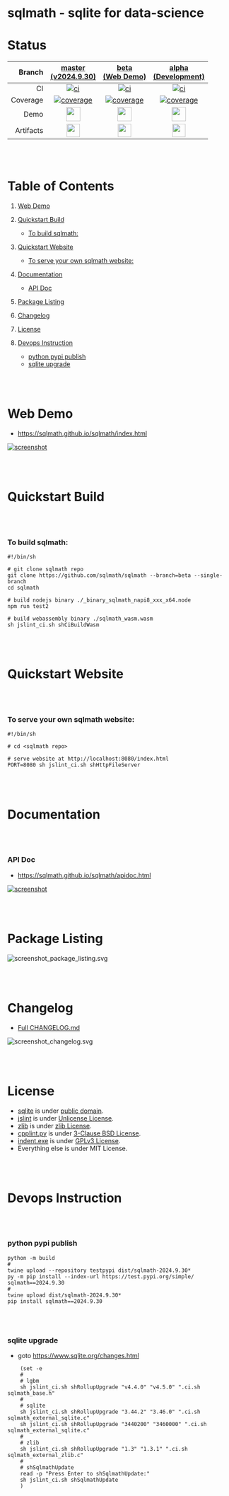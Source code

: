 # sqlmath - sqlite for data-science


# Status
| Branch | [master<br>(v2024.9.30)](https://github.com/sqlmath/sqlmath/tree/master) | [beta<br>(Web Demo)](https://github.com/sqlmath/sqlmath/tree/beta) | [alpha<br>(Development)](https://github.com/sqlmath/sqlmath/tree/alpha) |
|--:|:--:|:--:|:--:|
| CI | [![ci](https://github.com/sqlmath/sqlmath/actions/workflows/ci.yml/badge.svg?branch=master)](https://github.com/sqlmath/sqlmath/actions?query=branch%3Amaster) | [![ci](https://github.com/sqlmath/sqlmath/actions/workflows/ci.yml/badge.svg?branch=beta)](https://github.com/sqlmath/sqlmath/actions?query=branch%3Abeta) | [![ci](https://github.com/sqlmath/sqlmath/actions/workflows/ci.yml/badge.svg?branch=alpha)](https://github.com/sqlmath/sqlmath/actions?query=branch%3Aalpha) |
| Coverage | [![coverage](https://sqlmath.github.io/sqlmath/branch-alpha/.artifact/coverage/coverage_badge.svg)](https://sqlmath.github.io/sqlmath/branch-alpha/.artifact/coverage/index.html) | [![coverage](https://sqlmath.github.io/sqlmath/branch-alpha/.artifact/coverage/coverage_badge.svg)](https://sqlmath.github.io/sqlmath/branch-alpha/.artifact/coverage/index.html) | [![coverage](https://sqlmath.github.io/sqlmath/branch-alpha/.artifact/coverage/coverage_badge.svg)](https://sqlmath.github.io/sqlmath/branch-alpha/.artifact/coverage/index.html) |
| Demo | [<img src="https://sqlmath.github.io/sqlmath/asset_image_github_brands.svg" height="32">](https://sqlmath.github.io/sqlmath/branch-alpha/index.html) | [<img src="https://sqlmath.github.io/sqlmath/asset_image_github_brands.svg" height="32">](https://sqlmath.github.io/sqlmath/branch-alpha/index.html) | [<img src="https://sqlmath.github.io/sqlmath/asset_image_github_brands.svg" height="32">](https://sqlmath.github.io/sqlmath/branch-alpha/index.html) |
| Artifacts | [<img src="https://sqlmath.github.io/sqlmath/asset_image_folder_open_solid.svg" height="30">](https://github.com/sqlmath/sqlmath/tree/gh-pages/branch-alpha/.artifact) | [<img src="https://sqlmath.github.io/sqlmath/asset_image_folder_open_solid.svg" height="30">](https://github.com/sqlmath/sqlmath/tree/gh-pages/branch-alpha/.artifact) | [<img src="https://sqlmath.github.io/sqlmath/asset_image_folder_open_solid.svg" height="30">](https://github.com/sqlmath/sqlmath/tree/gh-pages/branch-alpha/.artifact) |


<br><br>
# Table of Contents

1. [Web Demo](#web-demo)

2. [Quickstart Build](#quickstart-build)
    - [To build sqlmath:](#to-build-sqlmath)

3. [Quickstart Website](#quickstart-website)
    - [To serve your own sqlmath website:](#to-serve-your-own-sqlmath-website)

4. [Documentation](#documentation)
    - [API Doc](#api-doc)

5. [Package Listing](#package-listing)

6. [Changelog](#changelog)

7. [License](#license)

8. [Devops Instruction](#devops-instruction)
    - [python pypi publish](#python-pypi-publish)
    - [sqlite upgrade](#sqlite-upgrade)


<br><br>
# Web Demo
- https://sqlmath.github.io/sqlmath/index.html

[![screenshot](https://sqlmath.github.io/sqlmath/branch-alpha/.artifact/screenshot_browser__2fsqlmath_2fbranch-alpha_2findex.html.png)](https://sqlmath.github.io/sqlmath/index.html)


<br><br>
# Quickstart Build


<br><br>
### To build sqlmath:
```shell
#!/bin/sh

# git clone sqlmath repo
git clone https://github.com/sqlmath/sqlmath --branch=beta --single-branch
cd sqlmath

# build nodejs binary ./_binary_sqlmath_napi8_xxx_x64.node
npm run test2

# build webassembly binary ./sqlmath_wasm.wasm
sh jslint_ci.sh shCiBuildWasm
```


<br><br>
# Quickstart Website


<br><br>
### To serve your own sqlmath website:
```shell
#!/bin/sh

# cd <sqlmath repo>

# serve website at http://localhost:8080/index.html
PORT=8080 sh jslint_ci.sh shHttpFileServer
```


<br><br>
# Documentation


<br><br>
### API Doc
- https://sqlmath.github.io/sqlmath/apidoc.html

[![screenshot](https://sqlmath.github.io/sqlmath/branch-alpha/.artifact/screenshot_browser__2f.artifact_2fapidoc.html.png)](https://sqlmath.github.io/sqlmath/apidoc.html)


<br><br>
# Package Listing
![screenshot_package_listing.svg](https://sqlmath.github.io/sqlmath/branch-alpha/.artifact/screenshot_package_listing.svg)


<br><br>
# Changelog
- [Full CHANGELOG.md](CHANGELOG.md)

![screenshot_changelog.svg](https://sqlmath.github.io/sqlmath/branch-alpha/.artifact/screenshot_changelog.svg)


<br><br>
# License
- [sqlite](https://github.com/sqlite/sqlite) is under [public domain](https://www.sqlite.org/copyright.html).
- [jslint](https://github.com/jslint-org/jslint) is under [Unlicense License](https://github.com/jslint-org/jslint/blob/master/LICENSE).
- [zlib](https://github.com/madler/zlib) is under [zlib License](https://github.com/madler/zlib/blob/v1.2.13/LICENSE).
- [cpplint.py](cpplint.py) is under [3-Clause BSD License](https://github.com/cpplint/cpplint/blob/1.5.5/LICENSE).
- [indent.exe](indent.exe) is under [GPLv3 License](https://www.gnu.org/licenses/gpl-3.0.txt).
- Everything else is under MIT License.


<br><br>
# Devops Instruction


<br><br>
### python pypi publish
```shell
python -m build
#
twine upload --repository testpypi dist/sqlmath-2024.9.30*
py -m pip install --index-url https://test.pypi.org/simple/ sqlmath==2024.9.30
#
twine upload dist/sqlmath-2024.9.30*
pip install sqlmath==2024.9.30
```


<br><br>
### sqlite upgrade
- goto https://www.sqlite.org/changes.html
```shell
    (set -e
    #
    # lgbm
    sh jslint_ci.sh shRollupUpgrade "v4.4.0" "v4.5.0" ".ci.sh sqlmath_base.h"
    #
    # sqlite
    sh jslint_ci.sh shRollupUpgrade "3.44.2" "3.46.0" ".ci.sh sqlmath_external_sqlite.c"
    sh jslint_ci.sh shRollupUpgrade "3440200" "3460000" ".ci.sh sqlmath_external_sqlite.c"
    #
    # zlib
    sh jslint_ci.sh shRollupUpgrade "1.3" "1.3.1" ".ci.sh sqlmath_external_zlib.c"
    #
    # shSqlmathUpdate
    read -p "Press Enter to shSqlmathUpdate:"
    sh jslint_ci.sh shSqlmathUpdate
    )
```
